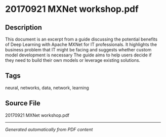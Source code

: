 # 20170921 MXNet workshop.pdf

## Description
This document is an excerpt from a guide discussing the potential benefits of Deep Learning with Apache MXNet for IT professionals. It highlights the business problem that IT might be facing and suggests whether custom model development is necessary The guide aims to help users decide if they need to build their own models or leverage existing solutions.
## Tags
neural, networks, data, network, learning

## Source File
20170921 MXNet workshop.pdf

---
*Generated automatically from PDF content*

